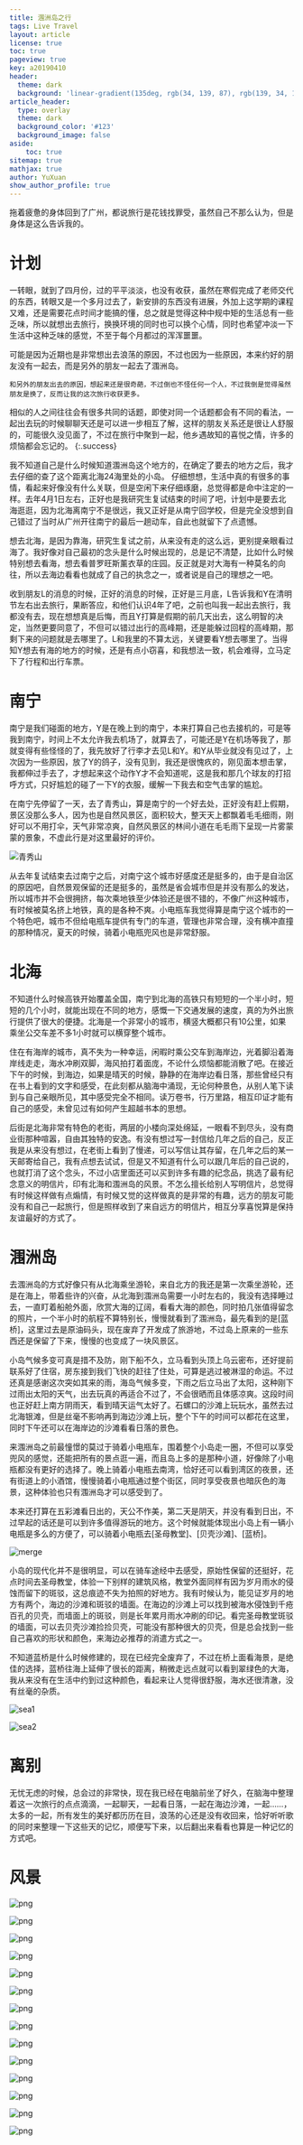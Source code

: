```yaml
---
title: 涠洲岛之行
tags: Live Travel
layout: article
license: true
toc: true
pageview: true
key: a20190410
header:
  theme: dark
  background: 'linear-gradient(135deg, rgb(34, 139, 87), rgb(139, 34, 139))'
article_header:
  type: overlay
  theme: dark
  background_color: '#123'
  background_image: false
aside:
    toc: true
sitemap: true
mathjax: true
author: YuXuan
show_author_profile: true
---
```


拖着疲惫的身体回到了广州，都说旅行是花钱找罪受，虽然自己不那么认为，但是身体是这么告诉我的。
<!--more-->
# 计划
一转眼，就到了四月份，过的平平淡淡，也没有收获，虽然在寒假完成了老师交代的东西，转眼又是一个多月过去了，新安排的东西没有进展，外加上这学期的课程又难，还是需要花点时间才能搞的懂，总之就是觉得这种中规中矩的生活总有一些乏味，所以就想出去旅行，换换环境的同时也可以换个心情，同时也希望冲淡一下生活中这种乏味的感觉，不至于每个月都过的浑浑噩噩。

可能是因为近期也是非常想出去浪荡的原因，不过也因为一些原因，本来约好的朋友没有一起去，而是另外的朋友一起去了涠洲岛。

`和另外的朋友出去的原因，想起来还是很奇葩，不过倒也不怪任何一个人，不过我倒是觉得虽然朋友是换了，反而让我的这次旅行收获更多。`

相似的人之间往往会有很多共同的话题，即使对同一个话题都会有不同的看法，一起出去玩的时候聊聊天还是可以进一步相互了解，这样的朋友关系还是很让人舒服的，可能很久没见面了，不过在旅行中聚到一起，他乡遇故知的喜悦之情，许多的烦恼都会忘记的。
{:.success}

我不知道自己是什么时候知道涠洲岛这个地方的，在确定了要去的地方之后，我才去仔细的查了这个距离北海24海里处的小岛。
仔细想想，生活中真的有很多的事情，看起来好像没有什么关联，但是空闲下来仔细琢磨，总觉得都是命中注定的一样。去年4月1日左右，正好也是我研究生复试结束的时间了吧，计划中是要去北海逛逛，因为北海离南宁不是很远，我又正好是从南宁回学校，但是完全没想到自己错过了当时从广州开往南宁的最后一趟动车，自此也就留下了点遗憾。

想去北海，是因为靠海，研究生复试之前，从来没有走的这么远，更别提亲眼看过海了。我好像对自己最初的念头是什么时候出现的，总是记不清楚，比如什么时候特别想去看海，想去看普罗旺斯薰衣草的庄园。反正就是对大海有一种莫名的向往，所以去海边看看也就成了自己的执念之一，或者说是自己的理想之一吧。

收到朋友L的消息的时候，正好的消息的时候，正好是三月底，L告诉我和Y在清明节左右出去旅行，果断答应，和他们认识4年了吧，之前也叫我一起出去旅行，我都没有去，现在想想真是后悔，而且Y打算是假期的前几天出去，这么明智的决定，当然更要同意了，不但可以错过出行的高峰期，还是能躲过回程的高峰期，那剩下来的问题就是去哪里了。L和我里的不算太远，关键要看Y想去哪里了。当得知Y想去有海的地方的时候，还是有点小窃喜，和我想法一致，机会难得，立马定下了行程和出行车票。

# 南宁
南宁是我们碰面的地方，Y是在晚上到的南宁，本来打算自己也去接机的，可是等我到南宁，时间上不太允许我去机场了，就算去了，可能还是Y在机场等我了，那就变得有些怪怪的了，我先放好了行李才去见L和Y。和Y从毕业就没有见过了，上次因为一些原因，放了Y的鸽子，没有见到，我还是很愧疚的，刚见面本想击掌，我都伸过手去了，才想起来这个动作Y才不会知道呢，这是我和那几个球友的打招呼方式，只好尴尬的碰了一下Y的衣服，缓解一下我去和空气击掌的尴尬。

在南宁先停留了一天，去了青秀山，算是南宁的一个好去处，正好没有赶上假期，景区没那么多人，因为也是自然风景区，面积较大，整天天上都飘着毛毛细雨，刚好可以不用打伞，天气非常凉爽，自然风景区的林间小道在毛毛雨下呈现一片雾蒙蒙的景象，不虚此行是对这里最好的评价。

![青秀山](/assets/images/20190410/merge2.jpg)

从去年复试结束去过南宁之后，对南宁这个城市好感度还是挺多的，由于是自治区的原因吧，自然景观保留的还是挺多的，虽然是省会城市但是并没有那么的发达，所以城市并不会很拥挤，每次乘地铁至少体验还是很不错的，不像广州这种城市，有时候被莫名挤上地铁，真的是各种不爽。小电瓶车我觉得算是南宁这个城市的一个特色吧，城市不但给电瓶车提供有专门的车道，管理也非常合理，没有横冲直撞的那种情况，夏天的时候，骑着小电瓶兜风也是非常舒服。
# 北海
不知道什么时候高铁开始覆盖全国，南宁到北海的高铁只有短短的一个半小时，短短的几个小时，就能出现在不同的地方，感慨一下交通发展的速度，真的为外出旅行提供了很大的便捷。北海是一个非常小的城市，横竖大概都只有10公里，如果乘坐公交车差不多1小时就可以横穿整个城市。

住在有海岸的城市，真不失为一种幸运，闲暇时乘公交车到海岸边，光着脚沿着海岸线走走，海水冲刷双脚，海风拍打着面庞，不论什么烦恼都能消散了吧。在接近下午的时候，到海边，如果是晴天的时候，静静的在海岸边看日落，那些曾经只有在书上看到的文字和感受，在此刻都从脑海中涌现，无论何种景色，从别人笔下读到与自己亲眼所见，其中感受完全不相同。读万卷书，行万里路，相互印证才能有自己的感受，未曾见过有如何产生超越书本的思想。

后街是北海非常有特色的老街，两层的小楼向深处绵延，一眼看不到尽头，没有商业街那种喧嚣，自由其独特的安逸。有没有想过写一封信给几年之后的自己，反正我是从来没有想过，在老街上看到了慢递，可以写信让其存留，在几年之后的某一天邮寄给自己，我有点想去试试，但是又不知道有什么可以跟几年后的自己说的，也就打消了这个念头，不过小店里面还可以买到许多有趣的纪念品，挑选了最有纪念意义的明信片，印有北海和涠洲岛的风景。不怎么擅长给别人写明信片，总觉得有时候这样做有点煽情，有时候又觉的这样做真的是非常的有趣，远方的朋友可能没有和自己一起旅行，但是照样收到了来自远方的明信片，相互分享喜悦算是保持友谊最好的方式了。
# 涠洲岛
去涠洲岛的方式好像只有从北海乘坐游轮，来自北方的我还是第一次乘坐游轮，还是在海上，带着些许的兴奋，从北海到涠洲岛需要一小时左右的，我没有选择睡过去，一直盯着船舱外面，欣赏大海的辽阔，看看大海的颜色，同时拍几张值得留念的照片，一个半小时的航程不算特别长，慢慢就看到了涠洲岛，最先看到的是[蓝桥]，这里过去是原油码头，现在废弃了开发成了旅游地，不过岛上原来的一些东西还是保留了下来，慢慢的也变成了一块风景区。

小岛气候多变可真是措不及防，刚下船不久，立马看到头顶上乌云密布，还好提前联系好了住宿，房东接到我们飞快的赶往了住处，可算是逃过被淋湿的命运。不过还真是感谢这次突如其来的雨，海岛气候多变，下雨之后立马出了太阳，这种刚下过雨出太阳的天气，出去玩真的再适合不过了，不会很晒而且体感凉爽。这段时间也正好赶上南方阴雨天，看到晴天运气太好了。石螺口的沙滩上玩玩水，虽然去过北海银滩，但是丝毫不影响再到海边沙滩上玩，整个下午的时间可以都花在这里，同时下午还可以在海岸边的沙滩看看日落的景色。

来涠洲岛之前最憧憬的莫过于骑着小电瓶车，围着整个小岛走一圈，不但可以享受兜风的感觉，还能把所有的景点逛一遍，而且岛上多的是那种小道，好像除了小电瓶都没有更好的选择了。晚上骑着小电瓶去南湾，恰好还可以看到湾区的夜景，还有街道上的小酒馆，慢慢骑着小电瓶通过整个街区，同时享受夜景也暗灰色的海景，这种体验也只有涠洲岛才可以感受到了。

本来还打算在五彩滩看日出的，天公不作美，第二天是阴天，并没有看到日出，不过早起的话还是可以到许多值得游玩的地方。这个时候就能体现出小岛上有一辆小电瓶是多么的方便了，可以骑着小电瓶去[圣母教堂]、[贝壳沙滩]、[蓝桥]。

![merge](/assets/images/20190410/merge1.jpg)

小岛的现代化并不是很明显，可以在骑车途经中去感受，原始性保留的还挺好，花点时间去圣母教堂，体验一下别样的建筑风格，教堂外面同样有因为岁月雨水的侵蚀而留下的斑驳，这总痕迹不失为拍照的好地方。我有时候认为，能见证岁月的地方有两个，海边的沙滩和斑驳的墙面。在海边的沙滩上可以找到被海水侵蚀到千疮百孔的贝壳，而墙面上的斑驳，则是长年累月雨水冲刷的印记。看完圣母教堂斑驳的墙面，可以去贝壳沙滩捡捡贝壳，可能没有那种很大的贝壳，但是总会找到一些自己喜欢的形状和颜色，来海边必推荐的消遣方式之一。

不知道蓝桥是什么时候修建的，现在已经完全废弃了，不过在桥上面看海景，是绝佳的选择，蓝桥往海上延伸了很长的距离，稍微走远点就可以看到翠绿色的大海，我从来没有在生活中约到过这种颜色，看起来让人觉得很舒服，海水还很清澈，没有丝毫的杂质。

![sea1](/assets/images/20190410/sea1.jpg)

![sea2](/assets/images/20190410/sea2.jpg)

# 离别
无忧无虑的时候，总会过的非常快，现在我已经在电脑前坐了好久，在脑海中整理着这一次旅行的点点滴滴，一起聊天，一起看日落，一起在海边沙滩，一起……，太多的一起，所有发生的美好都历历在目，浪荡的心还是没有收回来，恰好听听歌的同时来整理一下这些天的记忆，顺便写下来，以后翻出来看看也算是一种记忆的方式吧。

# 风景
![png](/assets/images/20190410/JiaoTang1.jpg)

![png](/assets/images/20190410/JiaoTang2.jpg)

![png](/assets/images/20190410/JiaoTang3.jpg)

![png](/assets/images/20190410/JiuBa1.jpg)

![png](/assets/images/20190410/LaoJie1.jpg)

![png](/assets/images/20190410/LaoJie2.jpg)

![png](/assets/images/20190410/QingXiuShan1.jpg)

![png](/assets/images/20190410/QingXiuShan2.jpg)

![png](/assets/images/20190410/QingXiuShan3.jpg)

![png](/assets/images/20190410/QingXiuShan4.jpg)

![png](/assets/images/20190410/WanQu1.jpg)

![png](/assets/images/20190410/YeJing1.jpg)

![png](/assets/images/20190410/YinTan1.jpg)

![png](/assets/images/20190410/YinTan2.jpg)







